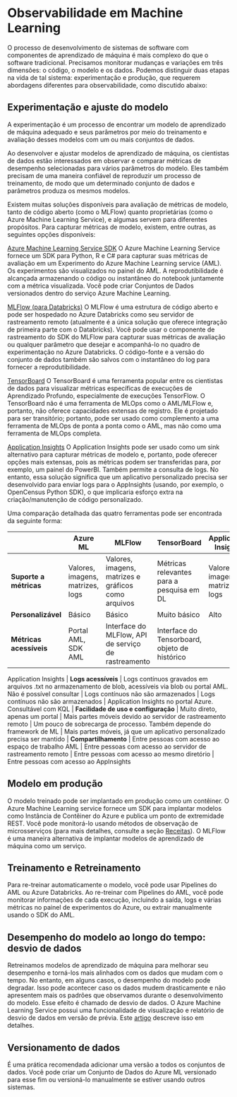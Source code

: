 # Observabilidade em Machine Learning

O processo de desenvolvimento de sistemas de software com componentes de aprendizado de máquina é mais complexo do que o software tradicional. Precisamos monitorar mudanças e variações em três dimensões: o código, o modelo e os dados. Podemos distinguir duas etapas na vida de tal sistema: experimentação e produção, que requerem abordagens diferentes para observabilidade, como discutido abaixo:

## Experimentação e ajuste do modelo

A experimentação é um processo de encontrar um modelo de aprendizado de máquina adequado e seus parâmetros por meio do treinamento e avaliação desses modelos com um ou mais conjuntos de dados.

Ao desenvolver e ajustar modelos de aprendizado de máquina, os cientistas de dados estão interessados em observar e comparar métricas de desempenho selecionadas para vários parâmetros do modelo. Eles também precisam de uma maneira confiável de reproduzir um processo de treinamento, de modo que um determinado conjunto de dados e parâmetros produza os mesmos modelos.

Existem muitas soluções disponíveis para avaliação de métricas de modelo, tanto de código aberto (como o MLFlow) quanto proprietárias (como o Azure Machine Learning Service), e algumas servem para diferentes propósitos. Para capturar métricas de modelo, existem, entre outras, as seguintes opções disponíveis:

[Azure Machine Learning Service SDK](https://ml.azure.com/)
O Azure Machine Learning Service fornece um SDK para Python, R e C# para capturar suas métricas de avaliação em um Experimento do Azure Machine Learning service (AML). Os experimentos são visualizados no painel do AML. A reprodutibilidade é alcançada armazenando o código ou instantâneo do notebook juntamente com a métrica visualizada. Você pode criar Conjuntos de Dados versionados dentro do serviço Azure Machine Learning.

[MLFlow (para Databricks)](https://learn.microsoft.com/en-us/azure/databricks/applications/mlflow/)
O MLFlow é uma estrutura de código aberto e pode ser hospedado no Azure Databricks como seu servidor de rastreamento remoto (atualmente é a única solução que oferece integração de primeira parte com o Databricks). Você pode usar o componente de rastreamento do SDK do MLFlow para capturar suas métricas de avaliação ou qualquer parâmetro que desejar e acompanhá-lo no quadro de experimentação no Azure Databricks. O código-fonte e a versão do conjunto de dados também são salvos com o instantâneo do log para fornecer a reprodutibilidade.

[TensorBoard](https://www.tensorflow.org/tensorboard/)
O TensorBoard é uma ferramenta popular entre os cientistas de dados para visualizar métricas específicas de execuções de Aprendizado Profundo, especialmente de execuções TensorFlow. O TensorBoard não é uma ferramenta de MLOps como o AML/MLFlow e, portanto, não oferece capacidades extensas de registro. Ele é projetado para ser transitório; portanto, pode ser usado como complemento a uma ferramenta de MLOps de ponta a ponta como o AML, mas não como uma ferramenta de MLOps completa.

[Application Insights](https://learn.microsoft.com/en-us/azure/azure-monitor/app/app-insights-overview)
O Application Insights pode ser usado como um sink alternativo para capturar métricas de modelo e, portanto, pode oferecer opções mais extensas, pois as métricas podem ser transferidas para, por exemplo, um painel do PowerBI. Também permite a consulta de logs. No entanto, essa solução significa que um aplicativo personalizado precisa ser desenvolvido para enviar logs para o AppInsights (usando, por exemplo, o OpenCensus Python SDK), o que implicaria esforço extra na criação/manutenção de código personalizado.

Uma comparação detalhada das quatro ferramentas pode ser encontrada da seguinte forma:

|                           | Azure ML      | MLFlow      | TensorBoard   | Application Insights |
|---------------------------| ----------- | ----------- | -----------   | -----------          |
| **Suporte a métricas**       | Valores, imagens, matrizes, logs | Valores, imagens, matrizes e gráficos como arquivos | Métricas relevantes para a pesquisa em DL | Valores, imagens, matrizes, logs
| **Personalizável**         | Básico | Básico | Muito básico | Alto
| **Métricas acessíveis**    | Portal AML, SDK AML | Interface do MLFlow, API de serviço de rastreamento | Interface do Tensorboard, objeto de histórico |

 Application Insights
| **Logs acessíveis**       | Logs contínuos gravados em arquivos .txt no armazenamento de blob, acessíveis via blob ou portal AML. Não é possível consultar | Logs contínuos não são armazenados | Logs contínuos não são armazenados | Application Insights no portal Azure. Consultável com KQL
| **Facilidade de uso e configuração** | Muito direto, apenas um portal | Mais partes móveis devido ao servidor de rastreamento remoto | Um pouco de sobrecarga de processo. Também depende do framework de ML | Mais partes móveis, já que um aplicativo personalizado precisa ser mantido
| **Compartilhamento**          | Entre pessoas com acesso ao espaço de trabalho AML | Entre pessoas com acesso ao servidor de rastreamento remoto | Entre pessoas com acesso ao mesmo diretório | Entre pessoas com acesso ao AppInsights

## Modelo em produção

O modelo treinado pode ser implantado em produção como um contêiner. O Azure Machine Learning service fornece um SDK para implantar modelos como Instância de Contêiner do Azure e publica um ponto de extremidade REST. Você pode monitorá-lo usando métodos de observação de microsserviços (para mais detalhes, consulte a seção [Receitas](README.md)). O MLFlow é uma maneira alternativa de implantar modelos de aprendizado de máquina como um serviço.

## Treinamento e Retreinamento

Para re-treinar automaticamente o modelo, você pode usar Pipelines do AML ou Azure Databricks. Ao re-treinar com Pipelines do AML, você pode monitorar informações de cada execução, incluindo a saída, logs e várias métricas no painel de experimentos do Azure, ou extrair manualmente usando o SDK do AML.

## Desempenho do modelo ao longo do tempo: desvio de dados

Retreinamos modelos de aprendizado de máquina para melhorar seu desempenho e torná-los mais alinhados com os dados que mudam com o tempo. No entanto, em alguns casos, o desempenho do modelo pode degradar. Isso pode acontecer caso os dados mudem drasticamente e não apresentem mais os padrões que observamos durante o desenvolvimento do modelo. Esse efeito é chamado de desvio de dados. O Azure Machine Learning Service possui uma funcionalidade de visualização e relatório de desvio de dados em versão de prévia. Este [artigo](https://learn.microsoft.com/en-us/azure/machine-learning/how-to-monitor-datasets) descreve isso em detalhes.

## Versionamento de dados

É uma prática recomendada adicionar uma versão a todos os conjuntos de dados. Você pode criar um Conjunto de Dados do Azure ML versionado para esse fim ou versioná-lo manualmente se estiver usando outros sistemas.
